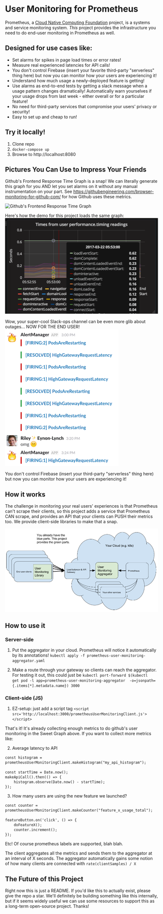 # User Monitoring for Prometheus

Prometheus, a [Cloud Native Computing Foundation](https://cncf.io/) project, is a systems and service monitoring system. *This* project provides the infrastructure you need to do end-user monitoring in Prometheus as well.

## Designed for use cases like:

* Set alarms for spikes in page load times or error rates!
* Measure real experienced latencies for API calls!
* You don't control Firebase (insert your favorite third-party "serverless" thing here) but now you can monitor how your users are experiencing it!
* Understand how much usage a newly-deployed feature is getting!
* Use alarms as end-to-end tests by getting a slack message when a usage pattern changes dramatically! Automatically warn yourselves if your usage drops from last week - either overall or for a particular feature!
* No need for third-party services that compromise your users' privacy or security!
* Easy to set up and cheap to run!

## Try it locally!

1. Clone repo
2. `docker-compose up`
3. Browse to http://localhost:8080

## Pictures You Can Use to Impress Your Friends

Github's Frontend Response Time Graph is a snap! We can literally generate this graph for you AND let you set alarms on it without any manual instrumentation on your part. See https://githubengineering.com/browser-monitoring-for-github-com/ for how Github uses these metrics.

![Github's Frontend Response Time Graph](https://cloud.githubusercontent.com/assets/187987/7738101/d9892654-ff05-11e4-8d62-340091dada79.png)

Here's how the demo for this project loads the same graph:
![The graph from this project](/navigationtiming.png?raw=true)

Wow, your super-cool Slack-ops channel can be even more glib about outages... NOW FOR THE END USER!
![Slack Ops](/SweetSlackOps.png?raw=true "Your users can't get their S3 photos, but your monitoring is pretty cool!")

You don't control Firebase (insert your third-party "serverless" thing here) but now you can monitor how your users are experiencing it!

## How it works

The challenge in monitoring your real users' experiences is that Prometheus can't scrape their clients, so this project adds a service that Prometheus CAN scrape, and provides an API that your clients can PUSH their metrics too. We provide client-side libraries to make that a snap.

![Prometheus User Monitoring Architecture Diagram](/PrometheusUserMonitoringArchitecture.png?raw=true "Prometheus User Monitoring Architecture")

## How to use it

### Server-side

1. Put the aggregator in your cloud. Prometheus will notice it automatically by its annotations! 
`kubectl apply -f prometheus-user-monitoring-aggregator.yaml`

2. Make a route through your gateway so clients can reach the aggregator. For testing it out, this could just be 
`kubectl port-forward $(kubectl  get pod -l app=prometheus-user-monitoring-aggregator  -o=jsonpath={.items[*].metadata.name}) 3000` 

### Client-side (JS)

1. EZ-setup: just add a script tag
`<script src='http://localhost:3000/prometheusUserMonitoringClient.js'></script>`

That's it! It's already collecting enough metrics to do github's user monitoring in the Sweet Graph above. If you want to collect more metrics like:

2. Average latency to API
```
const histogram = prometheusUserMonitoringClient.makeHistogram("my_api_histogram");

const startTime = Date.now();
makeApiCall().then(() => {
    histogram.observe(Date.now() - startTime);
});
```

3. How many users are using the new feature we launched?
```
const counter = prometheusUserMonitoringClient.makeCounter("feature_x_usage_total");

featureButton.on('click', () => {
    doFeatureX();
    counter.increment();
});
```

Etc! Of course prometheus labels are supported, blah blah.

The client aggregates all the metrics and sends them to the aggregator at an interval of X seconds. The aggregator automatically gains some notion of how many clients are connected with `rate(clientSamples) / X`

## The Future of this Project

Right now this is just a README. If you'd like this to actually exist, please give the repo a star. We'll definitely be building something like this internally, but if it seems widely useful we can use some resources to support this as a long-term open-source project. Thanks!